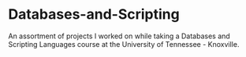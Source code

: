 # Databases-and-Scripting
An assortment of projects I worked on while taking a Databases and Scripting Languages course at the University of Tennessee - Knoxville.

